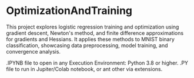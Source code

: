 # OptimizationAndTraining
This project explores logistic regression training and optimization using gradient descent, Newton's method, and finite difference approximations for gradients and Hessians. It applies these methods to MNIST binary classification, showcasing data preprocessing, model training, and convergence analysis.

.IPYNB file to open in any Execution Environment: Python 3.8 or higher.
.PY file to run in Jupiter/Colab notebook, or ant other via extensions.

